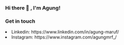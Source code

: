 ### Hi there 👋 , I'm Agung!

<!--
**agungmrf/agungmrf** is a ✨ _special_ ✨ repository because its `README.md` (this file) appears on your GitHub profile.

Here are some ideas to get you started:

- 🔭 I’m currently working on ...
- 🌱 I’m currently learning ...
- 👯 I’m looking to collaborate on ...
- 🤔 I’m looking for help with ...
- 💬 Ask me about ...
- 📫 How to reach me: ...
- 😄 Pronouns: ...
- ⚡ Fun fact: ...
-->

### Get in touch
<li>Linkedin: https://www.linkedin.com/in/agung-maruf/</li>
<li>Instagram: https://www.instagram.com/agungmrf_/</li>

